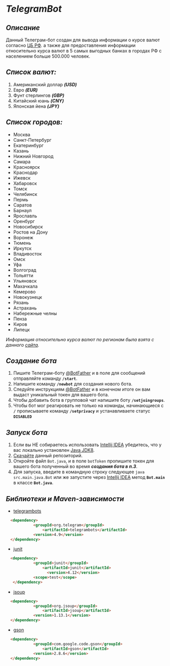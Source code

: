 ***TelegramBot***
===
**_Описание_**
---
Данный Телеграм-бот создан для вывода информации о курсе валют согласно [ЦБ РФ](http://www.cbr.ru/currency/). а также для предоставления информации относительно курса валют в 5 самых выгодных банках в городах РФ с населением больше 500.000 человек.

**_Список валют:_**
---
1. Американский доллар **_(USD)_**
2. Евро **_(EUR)_**
3. Фунт стерлингов **_(GBP)_**
4. Китайский юань **_(CNY)_**
5. Японская йена **_(JPY)_**

**_Список городов:_**
---
* Москва
* Санкт-Петербург
* Екатеринбург
* Казань
* Нижний Новгород
* Самара
* Красноярск
* Краснодар
* Ижевск
* Хабаровск
* Томск
* Челябинск
* Пермь
* Саратов
* Барнаул
* Ярославль
* Оренбург
* Новосибирск
* Ростов на Дону
* Воронеж
* Тюмень
* Иркутск 
* Владивосток
* Омск
* Уфа
* Волгоград
* Тольятти
* Ульяновск
* Махачкала
* Кемерово
* Новокузнецк
* Рязань
* Астрахань
* Набережные челны
* Пенза
* Киров
* Липецк

_Информация относительно курса валют по регионам была взята с данного [сайта](https://ru.myfin.by/currency/)._

**_Создание бота_**
---
1. Пишите Телеграм-боту [@BotFather](https://t.me/botfather) и в поле для сообщений отправляйте команду **`/start`**.
2. Напишите команду  **`/newbot`** для создания нового бота.
3. Следуйте инструкциям [@BotFather](https://t.me/botfather) и в конечном итоге он вам выдаст уникальный токен для вашего бота.
4. Чтобы добавить бота в групповой чат напишите боту **`/setjoingroups`**.
5. Чтобы бот мог реагировать не только на команды, начинающиеся с **`/`** прописываете команду **`/setprivacy`** и устанавливаете статус **`DISABLED`**

**_Запуск бота_**
---
1. Если вы НЕ собираетесь использовать [Intellij IDEA](https://www.jetbrains.com/ru-ru/idea/) убедитесь, что у вас локально установлен [Java JDK8](https://www.oracle.com/java/technologies/javase/javase-jdk8-downloads.html). 
1. [Скачайте](https://github.com/Gocers/TelegramBot/archive/master.zip) данный репозиторий.
2. Откройте файл `Bot.java`, и в поле `botToken` пропишите токен для вашего бота полученный во время _**создания бота в п.3**_.
3. Для запуска, введите в командную строку следующее `java src.main.java.Bot` или же запустите через [Intellij IDEA](https://www.jetbrains.com/ru-ru/idea/) метод **`Bot.main`** в классе **`Bot.java`**.

**_Библиотеки и Maven-зависимости_**
---
* [telegrambots](https://github.com/rubenlagus/TelegramBots)

```html
  <dependency>
            <groupId>org.telegram</groupId>
                <artifactId>telegrambots</artifactId>
            <version>4.9</version>
  </dependency>
```

* [junit](https://github.com/junit-team/junit4/)

```html
  <dependency>
            <groupId>junit</groupId>
                <artifactId>junit</artifactId>
                  <version>4.12</version>
            <scope>test</scope>
   </dependency>
```

* [jsoup](https://github.com/jhy/jsoup)

```html
  <dependency>
            <groupId>org.jsoup</groupId>
                <artifactId>jsoup</artifactId>
            <version>1.13.1</version>
  </dependency>
```

* [gson](https://github.com/google/gson)

```html
  <dependency>
            <groupId>com.google.code.gson</groupId>
                <artifactId>gson</artifactId>
            <version>2.8.6</version>
  </dependency>
```
